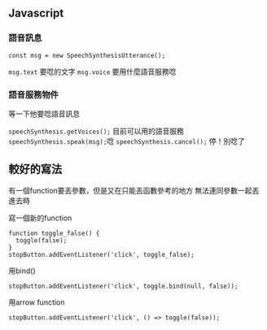 ## Javascript

### 語音訊息
```javascript=
const msg = new SpeechSynthesisUtterance();
```
`msg.text` 要唸的文字
`msg.voice` 要用什麼語音服務唸

### 語音服務物件

等一下他要唸語音訊息

`speechSynthesis.getVoices();` 目前可以用的語音服務
`speechSynthesis.speak(msg);`唸
`speechSynthesis.cancel();`  停！別唸了

## 較好的寫法

有一個function要丟參數，但是又在只能丟函數參考的地方
無法連同參數一起丟進去時

寫一個新的function
```javascript=
function toggle_false() {
  toggle(false);
}
stopButton.addEventListener('click', toggle_false);
```

用bind()
```javascript=
stopButton.addEventListener('click', toggle.bind(null, false));
```

用arrow function
```javascript=
stopButton.addEventListener('click', () => toggle(false));
```
